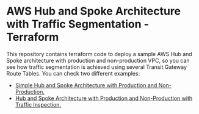 # AWS Hub and Spoke Architecture with Traffic Segmentation - Terraform

This repository contains terraform code to deploy a sample AWS Hub and Spoke architecture with production and non-production VPC, so you can see how traffic segmentation is achieved using several Transit Gateway Route Tables. You can check two different examples:

- [Simple Hub and Spoke Architecture with Production and Non-Production.](./simple/)
- [Hub and Spoke Architecture with Production and Non-Production with Traffic Inspection.](./traffic_inspection/)



